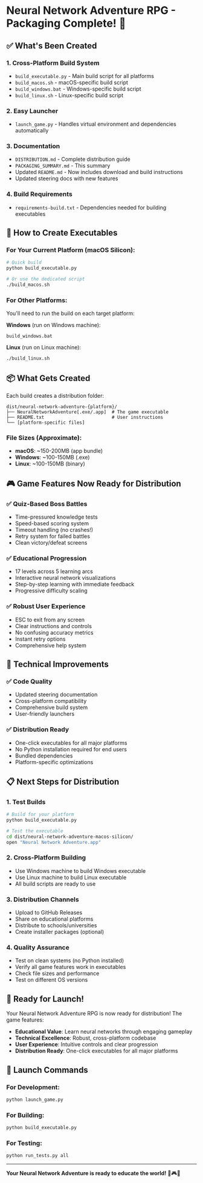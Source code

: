 # Neural Network Adventure RPG - Packaging Complete! 🎉

## ✅ What's Been Created

### 1. **Cross-Platform Build System**
- `build_executable.py` - Main build script for all platforms
- `build_macos.sh` - macOS-specific build script
- `build_windows.bat` - Windows-specific build script  
- `build_linux.sh` - Linux-specific build script

### 2. **Easy Launcher**
- `launch_game.py` - Handles virtual environment and dependencies automatically

### 3. **Documentation**
- `DISTRIBUTION.md` - Complete distribution guide
- `PACKAGING_SUMMARY.md` - This summary
- Updated `README.md` - Now includes download and build instructions
- Updated steering docs with new features

### 4. **Build Requirements**
- `requirements-build.txt` - Dependencies needed for building executables

## 🚀 How to Create Executables

### For Your Current Platform (macOS Silicon):
```bash
# Quick build
python build_executable.py

# Or use the dedicated script
./build_macos.sh
```

### For Other Platforms:
You'll need to run the build on each target platform:

**Windows** (run on Windows machine):
```batch
build_windows.bat
```

**Linux** (run on Linux machine):
```bash
./build_linux.sh
```

## 📦 What Gets Created

Each build creates a distribution folder:
```
dist/neural-network-adventure-{platform}/
├── NeuralNetworkAdventure[.exe/.app]  # The game executable
├── README.txt                         # User instructions
└── [platform-specific files]
```

### File Sizes (Approximate):
- **macOS**: ~150-200MB (app bundle)
- **Windows**: ~100-150MB (.exe)
- **Linux**: ~100-150MB (binary)

## 🎮 Game Features Now Ready for Distribution

### ✅ Quiz-Based Boss Battles
- Time-pressured knowledge tests
- Speed-based scoring system
- Timeout handling (no crashes!)
- Retry system for failed battles
- Clean victory/defeat screens

### ✅ Educational Progression
- 17 levels across 5 learning arcs
- Interactive neural network visualizations
- Step-by-step learning with immediate feedback
- Progressive difficulty scaling

### ✅ Robust User Experience
- ESC to exit from any screen
- Clear instructions and controls
- No confusing accuracy metrics
- Instant retry options
- Comprehensive help system

## 🔧 Technical Improvements

### ✅ Code Quality
- Updated steering documentation
- Cross-platform compatibility
- Comprehensive build system
- User-friendly launchers

### ✅ Distribution Ready
- One-click executables for all major platforms
- No Python installation required for end users
- Bundled dependencies
- Platform-specific optimizations

## 📋 Next Steps for Distribution

### 1. **Test Builds**
```bash
# Build for your platform
python build_executable.py

# Test the executable
cd dist/neural-network-adventure-macos-silicon/
open "Neural Network Adventure.app"
```

### 2. **Cross-Platform Building**
- Use Windows machine to build Windows executable
- Use Linux machine to build Linux executable
- All build scripts are ready to use

### 3. **Distribution Channels**
- Upload to GitHub Releases
- Share on educational platforms
- Distribute to schools/universities
- Create installer packages (optional)

### 4. **Quality Assurance**
- Test on clean systems (no Python installed)
- Verify all game features work in executables
- Check file sizes and performance
- Test on different OS versions

## 🎯 Ready for Launch!

Your Neural Network Adventure RPG is now ready for distribution! The game features:

- **Educational Value**: Learn neural networks through engaging gameplay
- **Technical Excellence**: Robust, cross-platform codebase
- **User Experience**: Intuitive controls and clear progression
- **Distribution Ready**: One-click executables for all major platforms

## 🚀 Launch Commands

### For Development:
```bash
python launch_game.py
```

### For Building:
```bash
python build_executable.py
```

### For Testing:
```bash
python run_tests.py all
```

---

**Your Neural Network Adventure is ready to educate the world!** 🧠🎮✨